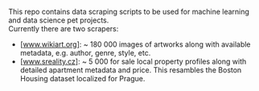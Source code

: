 This repo contains data scraping scripts to be used for machine learning and data science pet projects. <br>
Currently there are two scrapers:
- [www.wikiart.org]: ~ 180 000 images of artworks along with available metadata, e.g. author, genre, style, etc.
- [www.sreality.cz]: ~ 5 000 for sale local property profiles along with detailed apartment metadata and price. This resambles the Boston Housing dataset localized for Prague.